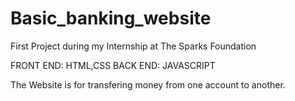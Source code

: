 # Basic_banking_website
First Project during my Internship at The Sparks Foundation

FRONT END: HTML,CSS BACK END: JAVASCRIPT

The Website is for transfering money from one account to another.
